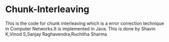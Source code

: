 # Chunk-Interleaving
This is the code for chunk interleaving which is a error correction technique in Computer Networks.It is implemented in Java.
This is done by Shavin K,Vinod S,Sanjay Raghavendra,Ruchitha Sharma
